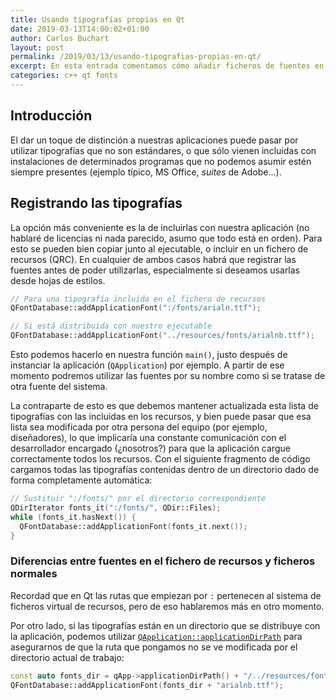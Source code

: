 ```yaml
---
title: Usando tipografías propias en Qt
date: 2019-03-13T14:00:02+01:00
author: Carlos Buchart
layout: post
permalink: /2019/03/13/usando-tipografias-propias-en-qt/
excerpt: En esta entrada comentamos cómo añadir ficheros de fuentes en nuestros proyectos Qt.
categories: c++ qt fonts
---
```

## Introducción

El dar un toque de distinción a nuestras aplicaciones puede pasar por utilizar tipografías que no son estándares, o que sólo vienen incluidas con instalaciones de determinados programas que no podemos asumir estén siempre presentes (ejemplo típico, MS Office, _suites_ de Adobe...).

## Registrando las tipografías

La opción más conveniente es la de incluirlas con nuestra aplicación (no hablaré de licencias ni nada parecido, asumo que todo está en orden). Para esto se pueden bien copiar junto al ejecutable, o incluir en un fichero de recursos (QRC). En cualquier de ambos casos habrá que registrar las fuentes antes de poder utilizarlas, especialmente si deseamos usarlas desde hojas de estilos.

```cpp
// Para una tipografía incluida en el fichero de recursos
QFontDatabase::addApplicationFont(":/fonts/arialn.ttf");

// Si está distribuida con nuestro ejecutable
QFontDatabase::addApplicationFont("../resources/fonts/arialnb.ttf");
```

Esto podemos hacerlo en nuestra función `main()`, justo después de instanciar la aplicación (`QApplication`) por ejemplo. A partir de ese momento podremos utilizar las fuentes por su nombre como si se tratase de otra fuente del sistema.

La contraparte de esto es que debemos mantener actualizada esta lista de tipografías con las incluidas en los recursos, y bien puede pasar que esa lista sea modificada por otra persona del equipo (por ejemplo, diseñadores), lo que implicaría una constante comunicación con el desarrollador encargado (¿nosotros?) para que la aplicación cargue correctamente todos los recursos. Con el siguiente fragmento de código cargamos todas las tipografías contenidas dentro de un directorio dado de forma completamente automática:

```cpp
// Sustituir ":/fonts/" por el directorio correspondiente
QDirIterator fonts_it(":/fonts/", QDir::Files);
while (fonts_it.hasNext()) {
  QFontDatabase::addApplicationFont(fonts_it.next());
}
```

### Diferencias entre fuentes en el fichero de recursos y ficheros normales

Recordad que en Qt las rutas que empiezan por `:` pertenecen al sistema de ficheros virtual de recursos, pero de eso hablaremos más en otro momento.

Por otro lado, si las tipografías están en un directorio que se distribuye con la aplicación, podemos utilizar [`QApplication::applicationDirPath`](https://doc.qt.io/qt-5/qcoreapplication.html#applicationDirPath) para asegurarnos de que la ruta que pongamos no se ve modificada por el directorio actual de trabajo:

```cpp
const auto fonts_dir = qApp->applicationDirPath() + "/../resources/fonts/";
QFontDatabase::addApplicationFont(fonts_dir + "arialnb.ttf");
```
